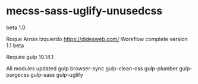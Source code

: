 # mecss-sass-uglify-unusedcss
beta 1.0

Roque Arnás Izquierdo
https://didesweb.com/
Workflow complete version 1.1 beta

Require gulp 10.14.1

All modules updated
gulp
browser-sync
gulp-clean-css
gulp-plumber
gulp-purgecss
gulp-sass
gulp-uglify
